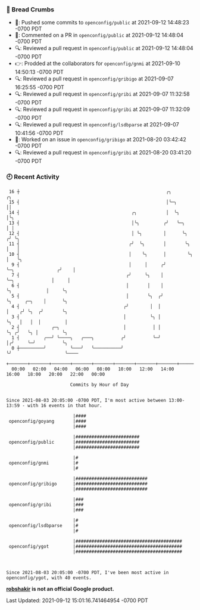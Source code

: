 ### 🍞 Bread Crumbs

 * 🚢: Pushed some commits to `openconfig/public` at 2021-09-12 14:48:23 -0700 PDT
 * 💬: Commented on a PR in  `openconfig/public` at 2021-09-12 14:48:04 -0700 PDT
 * 🔍: Reviewed a pull request in  `openconfig/public` at 2021-09-12 14:48:04 -0700 PDT
 * 👉: Prodded at the collaborators for `openconfig/gnmi` at 2021-09-10 14:50:13 -0700 PDT
 * 🔍: Reviewed a pull request in  `openconfig/gribigo` at 2021-09-07 16:25:55 -0700 PDT
 * 🔍: Reviewed a pull request in  `openconfig/gribi` at 2021-09-07 11:32:58 -0700 PDT
 * 🔍: Reviewed a pull request in  `openconfig/gribi` at 2021-09-07 11:32:09 -0700 PDT
 * 🔍: Reviewed a pull request in  `openconfig/lsdbparse` at 2021-09-07 10:41:56 -0700 PDT
 * 👀: Worked on an issue in `openconfig/gribigo` at 2021-08-20 03:42:42 -0700 PDT
 * 🔍: Reviewed a pull request in  `openconfig/gribi` at 2021-08-20 03:41:20 -0700 PDT

### 🕘 Recent Activity
```
 16 ┼                                                       ╭╮                            ╭╮
 15 ┤                                                       │╰─╮                          ││
 14 ┤                                          ╭╮           │  ╰╮                         │╰╮
 13 ┤                                          │╰╮         ╭╯   ╰─╮                       │ │
 12 ┤                                          │ ╰╮        │      ╰╮                     ╭╯ ╰╮
 11 ┤                                         ╭╯  ╰╮       │       ╰╮                    │   │
 10 ┤                                         │    ╰╮      │        ╰╮                   │   ╰╮
  9 ┤                                         │     │     ╭╯         ╰─╮                ╭╯    │
  7 ┤                                        ╭╯     ╰╮    │            ╰─╮              │     │
  6 ┤                                        │       │    │              ╰╮             │     ╰╮
  5 ┤                                        │       ╰╮  ╭╯               ╰╮     ╭─╮    │      ╰╮
  4 ┤                                       ╭╯        │  │                 │    ╭╯ ╰╮  ╭╯       ╰╮
  3 ┤                                       │         ╰╮ │                 ╰╮   │   │  │         │
  2 ┤            ╭─╮                        │          │ │                  ╰╮ ╭╯   ╰╮ │         ╰╮
  1 ┤         ╭──╯ ╰────╮   ╭───╮          ╭╯          ╰─╯                   │╭╯     ╰─╯          ╰╮
  0 ┼─────────╯         ╰───╯   ╰──────────╯                                 ╰╯                    ╰────
    +───────+───────+───────+───────+───────+───────+───────+───────+───────+───────+───────+───────+────
  00:00   02:00   04:00   06:00   08:00   10:00   12:00   14:00   16:00   18:00   20:00   22:00   00:00   

						Commits by Hour of Day


Since 2021-08-03 20:05:00 -0700 PDT, I'm most active between 13:00-13:59 - with 16 events in that hour.

```



```
                         |####
 openconfig/goyang       |####
                         |####

                         |########################
 openconfig/public       |########################
                         |########################

                         |#
 openconfig/gnmi         |#
                         |#

                         |###########################
 openconfig/gribigo      |###########################
                         |###########################

                         |###
 openconfig/gribi        |###
                         |###

                         |#
 openconfig/lsdbparse    |#
                         |#

                         |########################################
 openconfig/ygot         |########################################
                         |########################################



Since 2021-08-03 20:05:00 -0700 PDT, I've been most active in openconfig/ygot, with 40 events.

```
**[robshakir](mailto:robjs@google.com) is not an official Google product.**  


Last Updated: 2021-09-12 15:01:16.741464954 -0700 PDT
